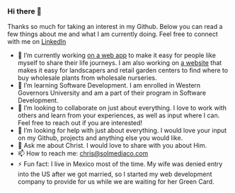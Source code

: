 ### Hi there 👋

Thanks so much for taking an interest in my Github. Below you can read a few things about me and what I am currently doing. Feel free to connect with me on [LinkedIn](https://www.linkedin.com/in/christopher-wray/)
<!--
**cwray-tech/cwray-tech** is a ✨ _special_ ✨ repository because its `README.md` (this file) appears on your GitHub profile. -->

- 🔭 I’m currently working [on a web app](https://myjourney.page/) to make it easy for people like myself to share their life journeys. I am also working on [a website](https://www.nurserypeople.com) that makes it easy for landscapers and retail garden centers to find where to buy wholesale plants from wholesale nurseries.
- 🌱 I’m learning Software Development. I am enrolled in Western Governors University and am a part of their program in Software Development.
- 👯 I’m looking to collaborate on just about everything. I love to work with others and learn from your experiences, as well as input where I can. Feel free to reach out if you are interested!
- 🤔 I’m looking for help with just about everything. I would love your input on my Github, projects and anything else you would like.
- 💬 Ask me about Christ. I would love to share with you about Him. 
- 📫 How to reach me: chris@solmediaco.com
- ⚡ Fun fact: I live in Mexico most of the time. My wife was denied entry into the US after we got married, so I started my web development company to provide for us while we are waiting for her Green Card.
